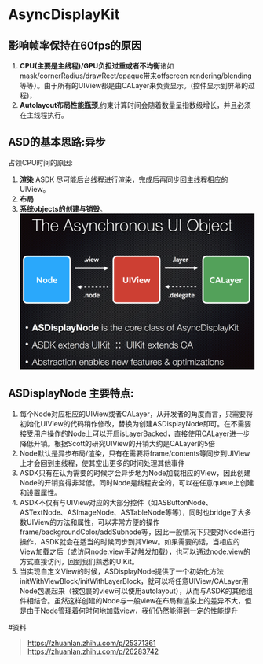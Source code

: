# AsyncDisplayKit

## 影响帧率保持在60fps的原因
1. **CPU(主要是主线程)/GPU负担过重或者不均衡**诸如mask/cornerRadius/drawRect/opaque带来offscreen rendering/blending等等）。由于所有的UIView都是由CALayer来负责显示。(控件显示到屏幕的过程)，
2. **Autolayout布局性能瓶颈**,约束计算时间会随着数量呈指数级增长，并且必须在主线程执行。

## ASD的基本思路:异步
占领CPU时间的原因:
1. **渲染** ASDK 尽可能后台线程进行渲染，完成后再同步回主线程相应的UIView。
2. **布局**
3. **系统objects的创建与销毁**。
![图片](media/15435808167472/%E5%9B%BE%E7%89%87.png)

## ASDisplayNode 主要特点:
1. 每个Node对应相应的UIView或者CALayer，从开发者的角度而言，只需要将初始化UIView的代码稍作修改，替换为创建ASDisplayNode即可。在不需要接受用户操作的Node上可以开启isLayerBacked，直接使用CALayer进一步降低开销。根据Scott的研究UIView的开销大约是CALayer的5倍
2. Node默认是异步布局/渲染，只有在需要将frame/contents等同步到UIView上才会回到主线程，使其空出更多的时间处理其他事件
3. ASDK只有在认为需要的时候才会异步地为Node加载相应的View，因此创建Node的开销变得非常低。同时Node是线程安全的，可以在任意queue上创建和设置属性。
4. ASDK不仅有与UIView对应的大部分控件（如ASButtonNode、ASTextNode、ASImageNode、ASTableNode等等），同时也bridge了大多数UIView的方法和属性，可以非常方便的操作frame/backgroundColor/addSubnode等，因此一般情况下只要对Node进行操作，ASDK就会在适当的时候同步到其View。如果需要的话，当相应的View加载之后（或访问node.view手动触发加载），也可以通过node.view的方式直接访问，回到我们熟悉的UIKit。
5. 当实现自定义View的时候，ASDisplayNode提供了一个初始化方法initWithViewBlock/initWithLayerBlock，就可以将任意UIView/CALayer用Node包裹起来（被包裹的view可以使用autolayout），从而与ASDK的其他组件相结合。虽然这样创建的Node与一般view在布局和渲染上的差异不大，但是由于Node管理着何时何地加载view，我们仍然能得到一定的性能提升








#资料
> https://zhuanlan.zhihu.com/p/25371361
> https://zhuanlan.zhihu.com/p/26283742